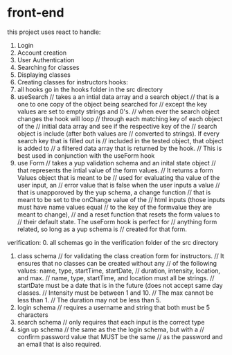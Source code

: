 # front-end
this project uses react to handle:
  1. Login
  2. Account creation
  3. User Authentication
  4. Searching for classes
  5. Displaying classes
  6. Creating classes for instructors
hooks: 
  0. all hooks go in the hooks folder in the src directory
  1. useSearch
     // takes a an intial data array and a search object
     // that is a one to one copy of the object being searched for
     // except the key values are set to empty strings and 0's.
     // when ever the search object changes the hook will loop 
     // through each matching key of each object of the 
     // initial data array and see if the respective key of the 
     // search object is include (after both values are 
     // converted to strings). If every search key that is filled out is 
     // included in the tested object, that object is added to 
     // a filtered data array that is returned by the hook.
     // This is best used in conjunction with the useForm hook
  2. use Form
     // takes a yup validation schema and an inital state object
     // that represents the intial value of the form values. 
     // It returns a form Values object that is meant to be 
     // used for evaluating tha value of the user input, an 
     // error value that is false when the user inputs a value 
     // that is unapporoved by the yup schema, a change function
     // that is meant to be set to the onChange value of the
     // html inputs (those inputs must have name values equal
     // to the key of the formvalue they are meant to change),
     // and a reset function that resets the form values to 
     // their default state. The useForm hook is perfect for 
     // anything form related, so long as a yup schema is 
     // created for that form.
     
 verification:
   0. all schemas go in the verification folder of the src directory  
   1. class schema
      // for validating the class creation form for instructors. 
      // It ensures that no classes can be created without any 
      // of the following values: name, type, startTime, startDate,
      // duration, intensity, location, and max.
      // name, type, startTime, and location must all be strings. 
      // startDate must be a date that is in the future (does not accept same day classes. 
      // Intensity must be between 1 and 10. 
      // The max cannot be less than 1. 
      // The duration may not be less than 5.
  2. login schema
      // requires a username and string that both must be 5 characters
  3. search schema
      // only requires that each input is the correct type
  4. sign up schema
      // the same as the the login schema, but with a 
      // confirm password value that MUST be the same
      // as the password and an email that is also required.
